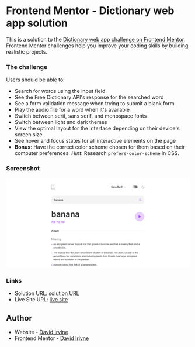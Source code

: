 # Frontend Mentor - Dictionary web app solution

This is a solution to the [Dictionary web app challenge on Frontend Mentor](https://www.frontendmentor.io/challenges/dictionary-web-app-h5wwnyuKFL). Frontend Mentor challenges help you improve your coding skills by building realistic projects. 

### The challenge

Users should be able to:

- Search for words using the input field
- See the Free Dictionary API's response for the searched word
- See a form validation message when trying to submit a blank form
- Play the audio file for a word when it's available
- Switch between serif, sans serif, and monospace fonts
- Switch between light and dark themes
- View the optimal layout for the interface depending on their device's screen size
- See hover and focus states for all interactive elements on the page
- **Bonus**: Have the correct color scheme chosen for them based on their computer preferences. _Hint_: Research `prefers-color-scheme` in CSS.

### Screenshot

![](./screenshot.PNG)



### Links

- Solution URL: [solution URL](https://github.com/DavidIrvine-TW/dictionary-web-app)
- Live Site URL: [live site](https://davidirvine-tw.github.io/dictionary-web-app/)


## Author

- Website - [David Irvine](https://github.com/DavidIrvine-TW)
- Frontend Mentor - [David Irivne](https://www.frontendmentor.io/profile/davidirvine-tw)
